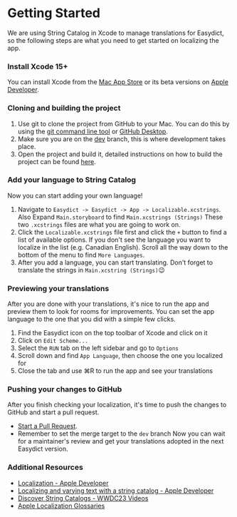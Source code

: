 # Getting Started
We are using String Catalog in Xcode to manage translations for Easydict, so the following steps are what you need to get started on localizing the app.
### Install Xcode 15+
You can install Xcode from the [Mac App Store](https://apps.apple.com/app/xcode/id497799835) or its beta versions on [Apple Developer](https://developer.apple.com/xcode/resources/).
### Cloning and building the project
1. Use git to clone the project from GitHub to your Mac. You can do this by using the [git command line tool](https://docs.github.com/en/get-started/getting-started-with-git) or  [GitHub Desktop](https://desktop.github.com).
2. Make sure you are on the [dev](https://github.com/tisfeng/Easydict/tree/dev) branch, this is where development takes place.
3. Open the project and build it, detailed instructions on how to build the project can be found [here](/README_EN.md#developer-build).
### Add your language to String Catalog
Now you can start adding your own language!
1. Navigate to `Easydict -> Easydict -> App -> Localizable.xcstrings`. Also Expand `Main.storyboard` to find `Main.xcstrings (Strings)` These two `.xcstrings` files are what you are going to work on.
2. Click the `Localizable.xcstrings` file first and click the `+` button to find a list of available options. If you don't see the language you want to localize in the list (e.g. Canadian English). Scroll all the way down to the bottom of the menu to find `More Languages`.
3. After you add a language, you can start translating. Don't forget to translate the strings in `Main.xcstring (Strings)`😉
### Previewing your translations
After you are done with your translations, it's nice to run the app and preview them to look for rooms for improvements. You can set the app language to the one that you did with a simple few clicks.
1. Find the Easydict icon on the top toolbar of Xcode and click on it
2. Click on `Edit Scheme...`
3. Select the `RUN` tab on the left sidebar and go to `Options`
4. Scroll down and find `App Language`, then choose the one you localized for
5. Close the tab and use ⌘R to run the app and see your translations
### Pushing your changes to GitHub
After you finish checking your localization, it's time to push the changes to GitHub and start a pull request.
- [Start a Pull Request](https://docs.github.com/en/pull-requests).
- Remember to set the merge target to the `dev` branch
Now you can wait for a maintainer's review and get your translations adopted in the next Easydict version.
### Additional Resources
- [Localization - Apple Developer](https://developer.apple.com/documentation/Xcode/localization)
- [Localizing and varying text with a string catalog - Apple Developer](https://developer.apple.com/documentation/xcode/localizing-and-varying-text-with-a-string-catalog)
- [Discover String Catalogs - WWDC23 Videos](https://developer.apple.com/videos/play/wwdc2023/10155)
- [Apple Localization Glossaries](https://applelocalization.com)